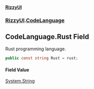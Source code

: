 #### [RizzyUI](index 'index')
### [RizzyUI](RizzyUI 'RizzyUI').[CodeLanguage](RizzyUI.CodeLanguage 'RizzyUI.CodeLanguage')

## CodeLanguage.Rust Field

Rust programming language.

```csharp
public const string Rust = rust;
```

#### Field Value
[System.String](https://docs.microsoft.com/en-us/dotnet/api/System.String 'System.String')